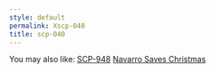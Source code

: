 ```yaml
---
style: default
permalink: Xscp-040
title: scp-040
---
```

You may also like:
[SCP-948](http://scp-wiki.net/scp-948)
[Navarro Saves Christmas](http://scp-wiki.net/navarro-saves-christmas-for-some-people-he-barely-knows)